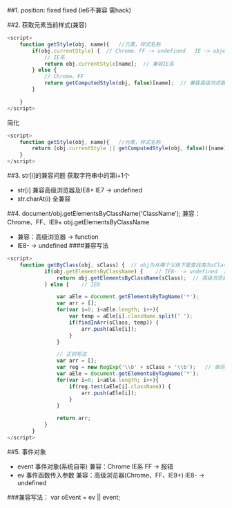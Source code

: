 ##1. position: fixed
fixed (ie6不兼容 需hack)

##2. 获取元素当前样式(兼容)
``` javascript
<script>
	function getStyle(obj, name){	//元素，样式名称
		if(obj.currentStyle) {	// Chrome、FF -> undefined	IE -> object
			// IE系
			return obj.currentStyle[name];	// 兼容IE系
		} else {
			// Chrome、FF
			return getComputedStyle(obj, false)[name];	// 兼容高级浏览器(Chrome、FF、IE9+)
		}

	}
</script>
```
简化
``` javascript
<script>
	function getStyle(obj, name){	//元素，样式名称
		return (obj.currentStyle || getComputedStyle(obj, false))[name];
	}
</script>
```

##3. str[i]的兼容问题
获取字符串中的第i+1个
- str[i]  兼容高级浏览器及IE8+
		  IE7 -> undefined
- str.charAt(i)  全兼容

##4. document/obj.getElementsByClassName('ClassName');
兼容：Chrome、FF、IE9+
obj.getElementsByClassName
- 兼容：高级浏览器 -> function
- IE8- -> undefined
####兼容写法
``` javascript
<script>
	function getByClass(obj, sClass) {	// obj为从哪个父级下面查找类为sClass的元素
			if(obj.getElementsByClassName) {	// IE8- -> undefined  高级浏览器 -> function
				return obj.getElementsByClassName(sClass);	// 高级浏览器
			} else {	// IE8

				var aEle = document.getElementsByTagName('*');
				var arr = [];
				for(var i=0; i<aEle.length; i++){
					var temp = aEle[i].className.split(' ');
					if(findInArr(sClass, temp)) {
						arr.push(aEle[i]);
					}
				}

				// 正则写法
				var arr = [];
				var reg = new RegExp('\\b' + sClass + '\\b');	// 单词边界
				var aEle = document.getElementsByTagName('*');
				for(var i=0; i<aEle.length; i++){
					if(reg.test(aEle[i].className)) {
						arr.push(aEle[i]);
					}
				}

				return arr;
			}
		}
</script>
```

##5. 事件对象
- event  事件对象(系统自带)  兼容：Chrome IE系
						    FF -> 报错
- ev     事件函数传入参数    兼容：高级浏览器(Chrome、FF、IE9+)
						    IE8- -> undefined

###兼容写法：
var oEvent = ev || event;
